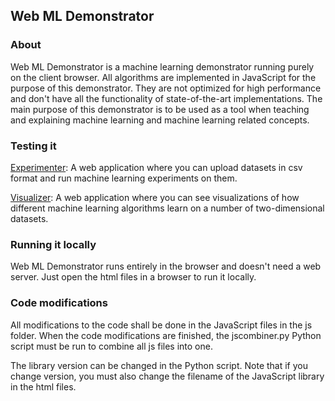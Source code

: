 ## Web ML Demonstrator

### About
Web ML Demonstrator is a machine learning demonstrator running purely on the client browser. All algorithms are implemented in JavaScript for the purpose of this demonstrator. They are not optimized for high performance and don't have all the functionality of state-of-the-art implementations. The main purpose of this demonstrator is to be used as a tool when teaching and explaining machine learning and machine learning related concepts. 

### Testing it

[Experimenter](http://aiguy.freecluster.eu/webml/experimenter.html): A web application where you can upload datasets in csv format and run machine learning experiments on them.

[Visualizer](http://aiguy.freecluster.eu/webml/index.html): A web application where you can see visualizations of how different machine learning algorithms learn on a number of two-dimensional datasets.

### Running it locally
Web ML Demonstrator runs entirely in the browser and doesn't need a web server. Just open the html files in a browser to run it locally.

### Code modifications
All modifications to the code shall be done in the JavaScript files in the js folder. When the code modifications are finished, the jscombiner.py Python script must be run to combine all js files into one. 

The library version can be changed in the Python script. Note that if you change version, you must also change the filename of the JavaScript library in the html files.
